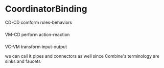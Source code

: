 # CoordinatorBinding

CD-CD comform rules-behaviors
###
VM-CD perform action-reaction
###
VC-VM transform input-output

we can call it pipes and connectors as well since Combine's terminology are sinks and faucets
